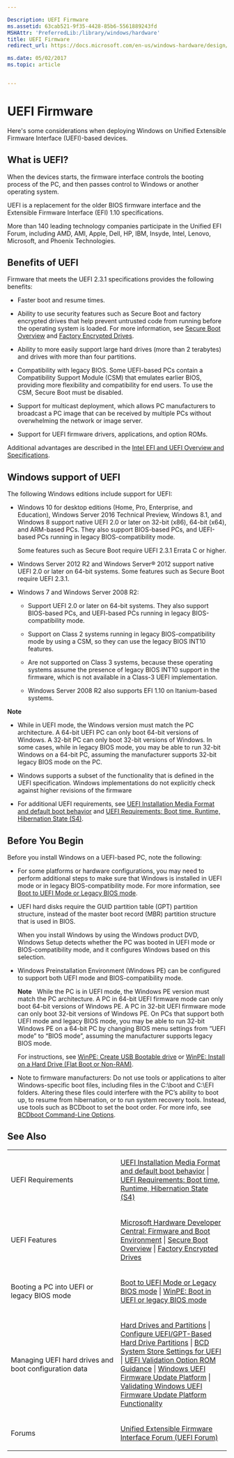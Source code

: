 ```yaml
---

Description: UEFI Firmware
ms.assetid: 63cab521-9f35-4428-85b6-5561889243fd
MSHAttr: 'PreferredLib:/library/windows/hardware'
title: UEFI Firmware
redirect_url: https://docs.microsoft.com/en-us/windows-hardware/design/device-experiences/oem-uefi

ms.date: 05/02/2017
ms.topic: article


---
```


# UEFI Firmware


Here's some considerations when deploying Windows on Unified Extensible Firmware Interface (UEFI)-based devices.

## <span id="What_is_UEFI_"></span><span id="what_is_uefi_"></span><span id="WHAT_IS_UEFI_"></span>What is UEFI?


When the devices starts, the firmware interface controls the booting process of the PC, and then passes control to Windows or another operating system.

UEFI is a replacement for the older BIOS firmware interface and the Extensible Firmware Interface (EFI) 1.10 specifications.

More than 140 leading technology companies participate in the Unified EFI Forum, including AMD, AMI, Apple, Dell, HP, IBM, Insyde, Intel, Lenovo, Microsoft, and Phoenix Technologies.

## <span id="Benefits"></span><span id="benefits"></span><span id="BENEFITS"></span>Benefits of UEFI


Firmware that meets the UEFI 2.3.1 specifications provides the following benefits:

-   Faster boot and resume times.

-   Ability to use security features such as Secure Boot and factory encrypted drives that help prevent untrusted code from running before the operating system is loaded. For more information, see [Secure Boot Overview](secure-boot-overview.md) and [Factory Encrypted Drives](factory-encrypted-drives.md).

-   Ability to more easily support large hard drives (more than 2 terabytes) and drives with more than four partitions.

-   Compatibility with legacy BIOS. Some UEFI-based PCs contain a Compatibility Support Module (CSM) that emulates earlier BIOS, providing more flexibility and compatibility for end users. To use the CSM, Secure Boot must be disabled.

-   Support for multicast deployment, which allows PC manufacturers to broadcast a PC image that can be received by multiple PCs without overwhelming the network or image server.

-   Support for UEFI firmware drivers, applications, and option ROMs.

Additional advantages are described in the [Intel EFI and UEFI Overview and Specifications](http://www.intel.com/technology/efi/).

## <span id="Windows_support_of_UEFI"></span><span id="windows_support_of_uefi"></span><span id="WINDOWS_SUPPORT_OF_UEFI"></span>Windows support of UEFI


The following Windows editions include support for UEFI:

-   Windows 10 for desktop editions (Home, Pro, Enterprise, and Education), Windows Server 2016 Technical Preview, Windows 8.1, and Windows 8 support native UEFI 2.0 or later on 32-bit (x86), 64-bit (x64), and ARM-based PCs. They also support BIOS-based PCs, and UEFI-based PCs running in legacy BIOS-compatibility mode.

    Some features such as Secure Boot require UEFI 2.3.1 Errata C or higher.

-   Windows Server 2012 R2 and Windows Server® 2012 support native UEFI 2.0 or later on 64-bit systems. Some features such as Secure Boot require UEFI 2.3.1.

-   Windows 7 and Windows Server 2008 R2:

    -   Support UEFI 2.0 or later on 64-bit systems. They also support BIOS-based PCs, and UEFI-based PCs running in legacy BIOS-compatibility mode.

    -   Support on Class 2 systems running in legacy BIOS-compatibility mode by using a CSM, so they can use the legacy BIOS INT10 features.

    -   Are not supported on Class 3 systems, because these operating systems assume the presence of legacy BIOS INT10 support in the firmware, which is not available in a Class-3 UEFI implementation.

    -   Windows Server 2008 R2 also supports EFI 1.10 on Itanium-based systems.

**Note**  
-   While in UEFI mode, the Windows version must match the PC architecture. A 64-bit UEFI PC can only boot 64-bit versions of Windows. A 32-bit PC can only boot 32-bit versions of Windows. In some cases, while in legacy BIOS mode, you may be able to run 32-bit Windows on a 64-bit PC, assuming the manufacturer supports 32-bit legacy BIOS mode on the PC.

-   Windows supports a subset of the functionality that is defined in the UEFI specification. Windows implementations do not explicitly check against higher revisions of the firmware

-   For additional UEFI requirements, see [UEFI Installation Media Format and default boot behavior](uefi-installation-media-format-and-default-boot-behavior.md) and [UEFI Requirements: Boot time, Runtime, Hibernation State (S4)](uefi-requirements-boot-time-runtime-hibernation-state--s4.md).

 

## <span id="Considerations"></span><span id="considerations"></span><span id="CONSIDERATIONS"></span>Before You Begin


Before you install Windows on a UEFI-based PC, note the following:

-   For some platforms or hardware configurations, you may need to perform additional steps to make sure that Windows is installed in UEFI mode or in legacy BIOS-compatibility mode. For more information, see [Boot to UEFI Mode or Legacy BIOS mode](boot-to-uefi-mode-or-legacy-bios-mode.md).

-   UEFI hard disks require the GUID partition table (GPT) partition structure, instead of the master boot record (MBR) partition structure that is used in BIOS.

    When you install Windows by using the Windows product DVD, Windows Setup detects whether the PC was booted in UEFI mode or BIOS-compatibility mode, and it configures Windows based on this selection.

-   Windows Preinstallation Environment (Windows PE) can be configured to support both UEFI mode and BIOS-compatibility mode.

     **Note**  
    While the PC is in UEFI mode, the Windows PE version must match the PC architecture. A PC in 64-bit UEFI firmware mode can only boot 64-bit versions of Windows PE. A PC in 32-bit UEFI firmware mode can only boot 32-bit versions of Windows PE. On PCs that support both UEFI mode and legacy BIOS mode, you may be able to run 32-bit Windows PE on a 64-bit PC by changing BIOS menu settings from “UEFI mode” to “BIOS mode”, assuming the manufacturer supports legacy BIOS mode.

    For instructions, see [WinPE: Create USB Bootable drive](winpe-create-usb-bootable-drive.md) or [WinPE: Install on a Hard Drive (Flat Boot or Non-RAM)](winpe-install-on-a-hard-drive--flat-boot-or-non-ram.md).
    
-   Note to firmware manufacturers: Do not use tools or applications to alter Windows-specific boot files, including files in the C:\\boot and C:\\EFI folders. Altering these files could interfere with the PC’s ability to boot up, to resume from hibernation, or to run system recovery tools. Instead, use tools such as BCDboot to set the boot order. For more info, see [BCDboot Command-Line Options](bcdboot-command-line-options-techref-di.md).

## <span id="Resources"></span><span id="resources"></span><span id="RESOURCES"></span>See Also


<table>
<colgroup>
<col width="50%" />
<col width="50%" />
</colgroup>
<tbody>
<tr class="odd">
<td align="left"><p>UEFI Requirements</p></td>
<td align="left"><p><a href="uefi-installation-media-format-and-default-boot-behavior.md" data-raw-source="[UEFI Installation Media Format and default boot behavior](uefi-installation-media-format-and-default-boot-behavior.md)">UEFI Installation Media Format and default boot behavior</a> | <a href="uefi-requirements-boot-time-runtime-hibernation-state--s4.md" data-raw-source="[UEFI Requirements: Boot time, Runtime, Hibernation State (S4)](uefi-requirements-boot-time-runtime-hibernation-state--s4.md)">UEFI Requirements: Boot time, Runtime, Hibernation State (S4)</a></p></td>
</tr>
<tr class="even">
<td align="left"><p>UEFI Features</p></td>
<td align="left"><p><a href="http://go.microsoft.com/fwlink/?LinkId=244007" data-raw-source="[Microsoft Hardware Developer Central: Firmware and Boot Environment](http://go.microsoft.com/fwlink/?LinkId=244007)">Microsoft Hardware Developer Central: Firmware and Boot Environment</a> | <a href="secure-boot-overview.md" data-raw-source="[Secure Boot Overview](secure-boot-overview.md)">Secure Boot Overview</a> | <a href="factory-encrypted-drives.md" data-raw-source="[Factory Encrypted Drives](factory-encrypted-drives.md)">Factory Encrypted Drives</a></p></td>
</tr>
<tr class="odd">
<td align="left"><p>Booting a PC into UEFI or legacy BIOS mode</p></td>
<td align="left"><p><a href="boot-to-uefi-mode-or-legacy-bios-mode.md" data-raw-source="[Boot to UEFI Mode or Legacy BIOS mode](boot-to-uefi-mode-or-legacy-bios-mode.md)">Boot to UEFI Mode or Legacy BIOS mode</a> | <a href="winpe-boot-in-uefi-or-legacy-bios-mode.md" data-raw-source="[WinPE: Boot in UEFI or legacy BIOS mode](winpe-boot-in-uefi-or-legacy-bios-mode.md)">WinPE: Boot in UEFI or legacy BIOS mode</a></p></td>
</tr>
<tr class="even">
<td align="left"><p>Managing UEFI hard drives and boot configuration data</p></td>
<td align="left"><p><a href="hard-drives-and-partitions.md" data-raw-source="[Hard Drives and Partitions](hard-drives-and-partitions.md)">Hard Drives and Partitions</a> | <a href="configure-uefigpt-based-hard-drive-partitions.md" data-raw-source="[Configure UEFI/GPT-Based Hard Drive Partitions](configure-uefigpt-based-hard-drive-partitions.md)">Configure UEFI/GPT-Based Hard Drive Partitions</a> | <a href="bcd-system-store-settings-for-uefi.md" data-raw-source="[BCD System Store Settings for UEFI](bcd-system-store-settings-for-uefi.md)">BCD System Store Settings for UEFI</a> | <a href="uefi-validation-option-rom-validation-guidance.md" data-raw-source="[UEFI Validation Option ROM Guidance](uefi-validation-option-rom-validation-guidance.md)">UEFI Validation Option ROM Guidance</a> | <a href="http://go.microsoft.com/fwlink/p/?linkid=523808" data-raw-source="[Windows UEFI Firmware Update Platform](http://go.microsoft.com/fwlink/p/?linkid=523808)">Windows UEFI Firmware Update Platform</a> | <a href="validating-windows-uefi-firmware-update-platform-functionality.md" data-raw-source="[Validating Windows UEFI Firmware Update Platform Functionality](validating-windows-uefi-firmware-update-platform-functionality.md)">Validating Windows UEFI Firmware Update Platform Functionality</a></p></td>
</tr>
<tr class="odd">
<td align="left"><p>Forums</p></td>
<td align="left"><p><a href="http://go.microsoft.com/fwlink/?LinkId=244009" data-raw-source="[Unified Extensible Firmware Interface Forum (UEFI Forum)](http://go.microsoft.com/fwlink/?LinkId=244009)">Unified Extensible Firmware Interface Forum (UEFI Forum)</a></p></td>
</tr>
</tbody>
</table>

 

 

 






